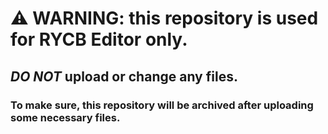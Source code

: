 # :warning: WARNING: this repository is used for RYCB Editor only.
## ***DO NOT*** upload or change any files.
### To make sure, this repository will be archived after uploading some necessary files.
